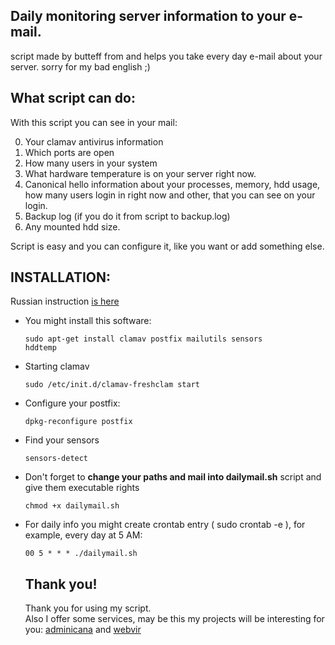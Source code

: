 <h2>Daily monitoring server information to your e-mail.</h2>

script made by butteff from and helps you take every day e-mail about your server.
sorry for my bad english ;)


<h2>What script can do:</h2>

With this script you can see in your mail:

0. Your clamav antivirus information 
1. Which ports are open
2. How many users in your system
3. What hardware temperature is on your server right now.
4. Canonical hello information about your processes, memory, hdd usage, how many users login in right now and other, that you can see on your login.
5. Backup log (if you do it from script to backup.log)
6. Any mounted hdd size.

Script is easy and you can configure it, like you want or add something else.

<h2>INSTALLATION:</h2>

Russian instruction <a href="http://linuxstar.ru/poluchenie-informacii-o-sisteme-ezhednevno-na-pochtu-v-ubuntu-server.html">is here</a> 

<ul>
<li>You might install this software:

<code>sudo apt-get install clamav postfix mailutils sensors hddtemp</code></li>

<li>Starting clamav

<code>sudo /etc/init.d/clamav-freshclam start</code></li>

<li>Configure your postfix:

<code>dpkg-reconfigure postfix</code></li>

<li>Find your sensors

<code>sensors-detect</code></li>

<li>Don't forget to <strong>change your paths and mail into dailymail.sh</strong> script and give them executable rights

<code>chmod +x dailymail.sh</code></li>


<li>For daily info you might create crontab entry ( sudo crontab -e ), for example, every day at 5 AM:

<code>00 5 * * * ./dailymail.sh</code></li>

<h2>Thank you!</h2>
Thank you for using my script.<br/>
Also I offer some services, may be this my projects will be interesting for you:
<a href="http://adminicana.ru/en.html">adminicana</a> and <a href="http://webvir.ru">webvir</a>

